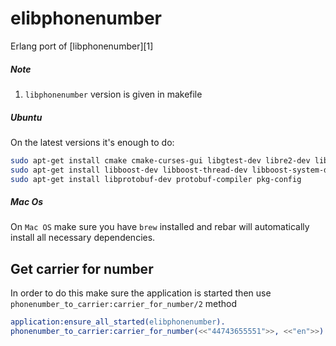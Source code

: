 elibphonenumber
===============

Erlang port of [libphonenumber][1]

##### Note

1. `libphonenumber` version is given in makefile

##### Ubuntu

On the latest versions it's enough to do:

```bash
sudo apt-get install cmake cmake-curses-gui libgtest-dev libre2-dev libicu-dev 
sudo apt-get install libboost-dev libboost-thread-dev libboost-system-dev
sudo apt-get install libprotobuf-dev protobuf-compiler pkg-config
```

##### Mac Os

On `Mac OS` make sure you have `brew` installed and rebar will automatically install all necessary dependencies.
 
## Get carrier for number
    
In order to do this make sure the application is started then use `phonenumber_to_carrier:carrier_for_number/2` method    
    
```erlang 
application:ensure_all_started(elibphonenumber).
phonenumber_to_carrier:carrier_for_number(<<"44743655551">>, <<"en">>).
```
